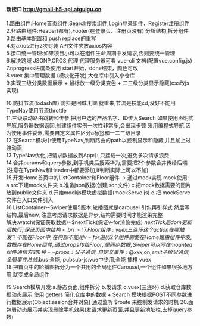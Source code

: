#### 新接口 http://gmall-h5-api.atguigu.cn 
1.路由组件:Home首页组件,Search搜索组件,Login登录组件，Register注册组件 <br/>
2.非路由组件:Header(都有),Footer(在登录页、注册页没有) 分析结构,拆分组件 <br/>
3.路由基本配置和 push replace的重写 <br/>
4.对axios进行2次封装 API文件夹放axios内容 <br/>
5.接口统一管理:如果项目小可以在组件生命周期中发请求,否则要统一管理 <br/>
6.解决跨域 JSONP,CROS,代理 代理服务器可看 vue-cli 文档(配置vue.config.js) <br/>
7.nprogress进度条使用 start开始，done结束，颜色可改 <br/>
8.vuex 集中管理数据 (模块化开发) 大仓库中引入小仓库 <br/>
9.实现三级分类数据展示 + 鼠标放一级分类变色 + 二三级分类显示隐藏(css改js实现) <br/>

10.防抖节流(lodash库) 防抖是回城,打断就重来,节流是技能cd,没好不能用 TypeNav使用节流throttle<br/>
11.三级联动路由跳转和传参,把用户选的产品名字、ID传入Search 
如果使用声明式导航,服务器数据返回,创建组件实例一次性非常多,会出现卡顿
采用编程式导航:因为使用事件委派,需要自定义属性区分a标签和一二三级目录 <br/>
12.在Search模块中使用TypeNav,判断路由的path以控制显示和隐藏,并且加上过渡动画 <br/>
13.TypeNav优化,把请求数据放到App中,只挂载一次,避免多次请求浪费 <br/>
14.合并params和query参数,到手机类后搜索华为,需要把2个参数合并传给后端(注意在TypeNav和Header中都要添加,if判断实际上可以不加) <br/>
15.开发Home首页中的ListContainer和Floor组件 -> 通过mock实现
mock使用:
a.src下建mock文件夹 
b.准备json数据(创建json文件) 
c.把mock数据需要的图片放到public文件夹
d.开始mockjs模块虚拟数据(mockServe.js)
e.把 mockServe 文件在入口文件引入 <br/>
16.ListContainer--Swiper使用5版本,轮播图就是carousel 引包再引样式 然后写结构,最后new,
注意考虑请求数据是异步,结构需要时间才能渲染完整      
解决:watch(保证获取数据)+$nextTick(保证v-for渲染完成) $nextTick是dom更新后执行,保证页面中结构<br/>
17.Floor组件:vuex三连环 这个 action 在哪触发？不能在 Floor 中,在内部不能用v-for遍历2个组件
需要在 Home 路由组件中发,数据存在Home组件,通过props传给Floor,是同步数据,Swiper可以写在mounted
组件通信方式6种-- props:父子通信, 自定义事件:@xxx,$on,$emit 子给父通信, 全局事件总线:$bus 全能,
pubsub-js:vue中少用,全能 插槽 vuex  <br/>
18.把首页中的轮播图拆分为一个共用的全局组件Carousel,一个组件如果很多地方用,就变成全局组件 <br/>

19.Search模块开发:a.静态页面,组件拆分 b.发请求 c.vuex(三连环) d.获取仓库数据动态展示 
使用 getters 简化仓库中的数据  + Search 模块根据POST不同参数进行数据展示(Object.assign合并对象)
通过监听 $route 来控制发请求的时机
20.面包屑动态展示并实现删除手机效果(发请求更新页面,并且更新地址栏,去掉query参数)

